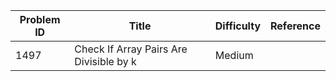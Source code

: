 | Problem ID | Title | Difficulty | Reference
| --- | --- | --- | ---
| 1497 | Check If Array Pairs Are Divisible by k | Medium | 
